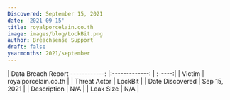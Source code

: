 ```yaml
---
Discovered: September 15, 2021
date: '2021-09-15'
title: royalporcelain.co.th
image: images/blog/LockBit.png
author: Breachsense Support
draft: false
yearmonths: 2021/september
---
```



| Data Breach Report
------------:   |:-------------:    | :-----:|
| Victim    | royalporcelain.co.th      | 
| Threat Actor    | LockBit      | 
| Date Discovered    | Sep 15, 2021      | 
| Description    | N/A      | 
| Leak Size    | N/A      | 

